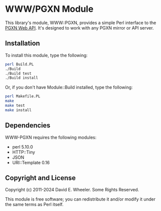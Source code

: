 WWW/PGXN Module
===============

This library's module, WWW::PGXN, provides a simple Perl interface to the
[PGXN Web API]. It's designed to work with any PGXN mirror or API server.

Installation
------------

To install this module, type the following:

``` sh
perl Build.PL
./Build
./Build test
./Build install
```

Or, if you don't have Module::Build installed, type the following:

``` sh
perl Makefile.PL
make
make test
make install
```

Dependencies
------------

WWW-PGXN requires the following modules:

*   perl 5.10.0
*   HTTP::Tiny
*   JSON
*   URI::Template 0.16

Copyright and License
---------------------

Copyright (c) 2011-2024 David E. Wheeler. Some Rights Reserved.

This module is free software; you can redistribute it and/or modify it under
the same terms as Perl itself.

  [PGXN Web API]: https://github.com/pgxn/pgxn-api/wiki "The PGXN API"
